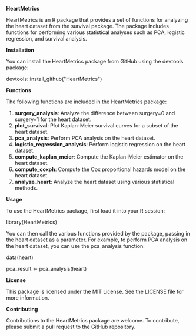 **HeartMetrics**

HeartMetrics is an R package that provides a set of functions for analyzing the heart dataset from the survival package. The package includes functions for performing various statistical analyses such as PCA, logistic regression, and survival analysis.

**Installation**

You can install the HeartMetrics package from GitHub using the devtools package:

devtools::install_github("HeartMetrics")

**Functions**

The following functions are included in the HeartMetrics package:

1.  **surgery_analysis**: Analyze the difference between surgery=0 and surgery=1 for the heart dataset.
2.  **plot_survival**: Plot Kaplan-Meier survival curves for a subset of the heart dataset.
3.  **pca_analysis**: Perform PCA analysis on the heart dataset.
4.  **logistic_regression_analysis**: Perform logistic regression on the heart dataset.
5.  **compute_kaplan_meier**: Compute the Kaplan-Meier estimator on the heart dataset.
6.  **compute_coxph**: Compute the Cox proportional hazards model on the heart dataset.
7.  **analyze_heart**: Analyze the heart dataset using various statistical methods.

**Usage**

To use the HeartMetrics package, first load it into your R session:

library(HeartMetrics)

You can then call the various functions provided by the package, passing in the heart dataset as a parameter. For example, to perform PCA analysis on the heart dataset, you can use the pca_analysis function:

data(heart)

pca_result \<- pca_analysis(heart)

**License**

This package is licensed under the MIT License. See the LICENSE file for more information.

**Contributing**

Contributions to the HeartMetrics package are welcome. To contribute, please submit a pull request to the GitHub repository.
